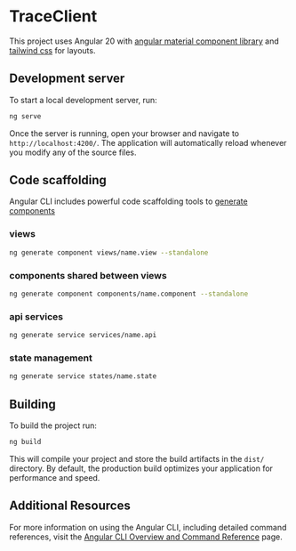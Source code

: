 # TraceClient

This project uses Angular 20 with [angular material component library](https://material.angular.dev/components/categories) and [tailwind css](https://tailwindcss.com/docs) for layouts.

## Development server

To start a local development server, run:

```bash
ng serve
```

Once the server is running, open your browser and navigate to `http://localhost:4200/`. The application will automatically reload whenever you modify any of the source files.

## Code scaffolding

Angular CLI includes powerful code scaffolding tools to [generate components](https://angular.dev/cli/generate)

### views
```bash
ng generate component views/name.view --standalone
```

### components shared between views
```bash
ng generate component components/name.component --standalone
```

### api services
```bash
ng generate service services/name.api
```

### state management
```bash
ng generate service states/name.state
```

## Building

To build the project run:

```bash
ng build
```

This will compile your project and store the build artifacts in the `dist/` directory. By default, the production build optimizes your application for performance and speed.

## Additional Resources

For more information on using the Angular CLI, including detailed command references, visit the [Angular CLI Overview and Command Reference](https://angular.dev/tools/cli) page.
